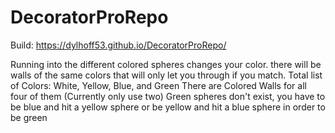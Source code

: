 # DecoratorProRepo
 
Build: https://dylhoff53.github.io/DecoratorProRepo/

Running into the different colored spheres changes your color. there will be walls of the same colors that will only let you through if you match.
Total list of Colors: White, Yellow, Blue, and Green 
There are Colored Walls for all four of them (Currently only use two)
Green spheres don't exist, you have to be blue and hit a yellow sphere or be yellow and hit a blue sphere in order to be green 
